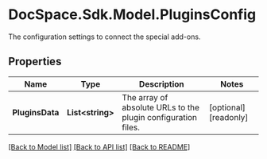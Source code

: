 # DocSpace.Sdk.Model.PluginsConfig
The configuration settings to connect the special add-ons.

## Properties

Name | Type | Description | Notes
------------ | ------------- | ------------- | -------------
**PluginsData** | **List&lt;string&gt;** | The array of absolute URLs to the plugin configuration files. | [optional] [readonly] 

[[Back to Model list]](../README.md#documentation-for-models) [[Back to API list]](../README.md#documentation-for-api-endpoints) [[Back to README]](../README.md)

